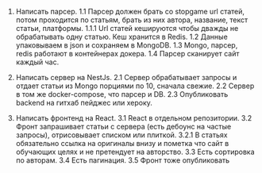 1. Написать парсер.
    1.1 Парсер должен брать со stopgame url статей, потом проходится по статьям, брать из них 
    автора, название, текст статьи, платформы.
        1.1.1 Url статей кешируются чтобы дважды не обрабатывать одну статью. Кеш хранится в Redis.
    1.2 Данные упаковываем в json и сохраняем в MongoDB.
    1.3 Mongo, парсер, redis работают в контейнерах докера.
    1.4 Парсер сканирует сайт каждый час.

2. Написать сервер на NestJs.
    2.1 Сервер обрабатывает запросы и отдает статьи из Mongo порциями по 10, сначала свежие.
    2.2 Сервер в том же docker-compose, что парсер и DB.
    2.3 Опубликовать backend на гитхаб пейджес или хероку.
    
3. Написать фронтенд на React.
    3.1 React в отдельном репозитории.
    3.2 Фронт запрашивает статьи с сервера (есть дебоунс на частые запросы), отрисовывает
     списком или плиткой.
        3.2.1 В статьях обязательно ссылка на оригиналы внизу и пометка что сайт в обучающих целях и не претендует на авторство. 
    3.3 Есть сортировка по авторам.
    3.4 Есть пагинация.
    3.5 Фронт тоже опубликовать





